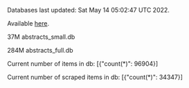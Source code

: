Databases last updated: Sat May 14 05:02:47 UTC 2022. 

Available [here](https://github.com/cbeauhilton/ash-db/releases).


37M	abstracts_small.db

284M	abstracts_full.db

Current number of items in db:
[{"count(*)": 96904}]

Current number of scraped items in db:
[{"count(*)": 34347}]
